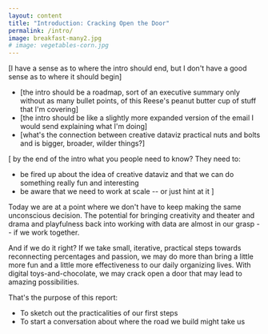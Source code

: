 ```yaml
---
layout: content
title: "Introduction: Cracking Open the Door"
permalink: /intro/
image: breakfast-many2.jpg
# image: vegetables-corn.jpg
---
```





[I have a sense as to where the intro should end, but I don't have a good sense as to where it should begin]




- [the intro should be a roadmap, sort of an executive summary only without as many bullet points, of this Reese's peanut butter cup of stuff that I'm covering]
- [the intro should be like a slightly more expanded version of the email I would send explaining what I'm doing]
- [what's the connection between creative dataviz practical nuts and bolts
and is bigger, broader, wilder things?]

[ by the end of the intro what you people need to know?
They need to:
- be fired up about the idea of creative dataviz and that we can do something really fun and interesting
- be aware that we need to work at scale -- or just hint at it
]




Today we are at a point where we don't have to keep making the same unconscious decision. The potential for bringing creativity and theater and drama and playfulness back into working with data are almost in our grasp -- if we work together.

And if we do it right? If we take small, iterative, practical steps towards reconnecting percentages and passion, we may do more than bring a little more fun and a little more effectiveness to our daily organizing lives. With digital toys-and-chocolate, we may crack open a door that may lead to amazing possibilities.

That's the purpose of this report:
- To sketch out the practicalities of our first steps
 - To start a conversation about where the road we build might take us


